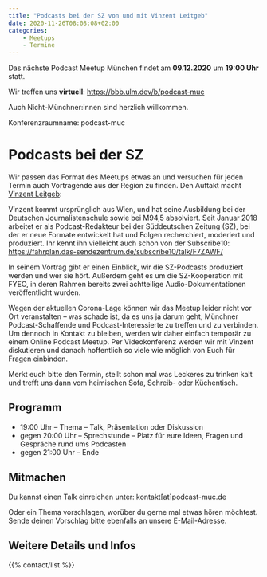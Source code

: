 ```yaml
---
title: "Podcasts bei der SZ von und mit Vinzent Leitgeb"
date: 2020-11-26T08:08:08+02:00
categories:
    - Meetups
    - Termine
---
```

Das nächste Podcast Meetup München findet am
__09.12.2020__
um
__19:00 Uhr__
statt.

Wir treffen uns __virtuell__:
https://bbb.ulm.dev/b/podcast-muc

Auch Nicht-Münchner:innen sind herzlich willkommen.

Konferenzraumname: podcast-muc

# Podcasts bei der SZ

Wir passen das Format des Meetups etwas an und versuchen für jeden Termin auch Vortragende aus der Region zu finden. Den Auftakt macht [Vinzent Leitgeb](https://twitter.com/VinzentLeitgeb):

Vinzent kommt ursprünglich aus Wien, und hat seine Ausbildung bei der Deutschen Journalistenschule sowie bei M94,5 absolviert.
Seit Januar 2018 arbeitet er als Podcast-Redakteur bei der Süddeutschen Zeitung (SZ), bei der er neue Formate entwickelt hat und Folgen recherchiert, moderiert und produziert.
Ihr kennt ihn vielleicht auch schon von der Subscribe10: https://fahrplan.das-sendezentrum.de/subscribe10/talk/F7ZAWF/

In seinem Vortrag gibt er einen Einblick, wir die SZ-Podcasts produziert werden und wer sie hört. Außerdem geht es um die SZ-Kooperation mit FYEO, in deren Rahmen bereits zwei achtteilige Audio-Dokumentationen veröffentlicht wurden.

Wegen der aktuellen Corona-Lage können wir das Meetup leider nicht vor Ort veranstalten – was schade ist, da es uns ja darum geht, Münchner Podcast-Schaffende und Podcast-Interessierte zu treffen und zu verbinden.
Um dennoch in Kontakt zu bleiben, werden wir daher einfach temporär zu einem Online Podcast Meetup.
Per Videokonferenz werden wir mit Vinzent diskutieren und danach hoffentlich so viele wie möglich von Euch für Fragen einbinden.

Merkt euch bitte den Termin, stellt schon mal was Leckeres zu trinken kalt und trefft uns dann vom heimischen Sofa, Schreib- oder Küchentisch.

## Programm

- 19:00 Uhr – Thema – Talk, Präsentation oder Diskussion
- gegen 20:00 Uhr – Sprechstunde – Platz für eure Ideen, Fragen und Gespräche rund ums Podcasten
- gegen 21:00 Uhr – Ende


## Mitmachen

Du kannst einen Talk einreichen unter: kontakt[at]podcast-muc.de

Oder ein Thema vorschlagen, worüber du gerne mal etwas hören möchtest. Sende deinen Vorschlag bitte ebenfalls an unsere E-Mail-Adresse.


## Weitere Details und Infos

{{% contact/list %}}
